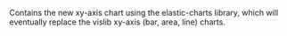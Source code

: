 Contains the new xy-axis chart using the elastic-charts library, which will eventually
replace the vislib xy-axis (bar, area, line) charts.